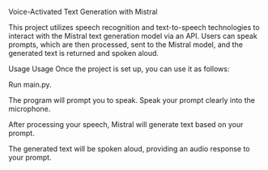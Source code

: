 Voice-Activated Text Generation with Mistral

This project utilizes speech recognition and text-to-speech technologies to interact with the Mistral text generation model via an API. Users can speak prompts, which are then processed, sent to the Mistral model, and the generated text is returned and spoken aloud.


Usage
Usage
Once the project is set up, you can use it as follows:

Run main.py.

The program will prompt you to speak. Speak your prompt clearly into the microphone.

After processing your speech, Mistral will generate text based on your prompt.

The generated text will be spoken aloud, providing an audio response to your prompt.
